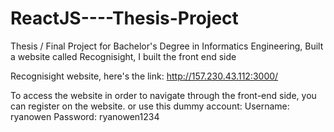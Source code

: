 # ReactJS----Thesis-Project
Thesis / Final Project for Bachelor's Degree in Informatics Engineering, Built a website called Recognisight, I built the front end side

Recognisight website, here's the link: http://157.230.43.112:3000/

To access the website in order to navigate through the front-end side, you can register on the website.
or use this dummy account:
Username: ryanowen
Password: ryanowen1234
